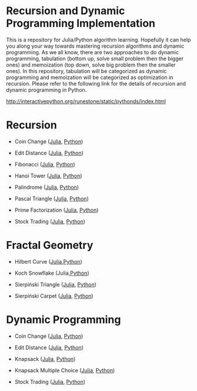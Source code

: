 # Recursion and Dynamic Programming Implementation

This is a repository for Julia/Python algorithm learning. Hopefully it can help you along your way towards mastering recursion algorithms and dynamic programming. As we all know, there are two approaches to do dynamic programming, tabulation (bottom up, solve small problem then the bigger ones) and memoization (top down, solve big problem then the smaller ones). In this repository, tabulation will be categorized as dynamic programming and memoization will be categorized as optimization in recursion. Please refer to the following link for the details of recursion and dynamic programming in Python.

http://interactivepython.org/runestone/static/pythonds/index.html

# Recursion

* Coin Change (<a href=https://github.com/je-suis-tm/recursion-and-dynamic-programming/blob/master/coin%20change%20recursion.jl>Julia</a>, <a href=https://github.com/je-suis-tm/recursion-and-dynamic-programming/blob/master/coin%20change%20recursion.py>Python</a>)

* Edit Distance (<a href=https://github.com/je-suis-tm/recursion-and-dynamic-programming/blob/master/edit%20distance%20recursion.jl>Julia</a>, <a href=https://github.com/je-suis-tm/recursion-and-dynamic-programming/blob/master/edit%20distance%20recursion.py>Python</a>)

* Fibonacci (<a href=https://github.com/je-suis-tm/recursion-and-dynamic-programming/blob/master/fibonacci%20with%20memoization.jl>Julia</a>, <a href=https://github.com/je-suis-tm/recursion-and-dynamic-programming/blob/master/fibonacci%20with%20memoization.py>Python</a>)

* Hanoi Tower (<a href=https://github.com/je-suis-tm/recursion-and-dynamic-programming/blob/master/hanoi%20tower.jl>Julia</a>, <a href=https://github.com/je-suis-tm/recursion-and-dynamic-programming/blob/master/hanoi%20tower.py>Python</a>)

* Palindrome (<a href=https://github.com/je-suis-tm/recursion-and-dynamic-programming/blob/master/palindrome%20checker%204%20methods.jl>Julia</a>, <a href=https://github.com/je-suis-tm/recursion-and-dynamic-programming/blob/master/palindrome%20checker%204%20methods.py>Python</a>)

* Pascal Triangle (<a href=https://github.com/je-suis-tm/recursion-and-dynamic-programming/blob/master/pascal%20triangle%20with%20memoization.jl>Julia</a>, <a href=https://github.com/je-suis-tm/recursion-and-dynamic-programming/blob/master/pascal%20triangle%20with%20memoization.py>Python</a>)

* Prime Factorization (<a href=https://github.com/je-suis-tm/recursion-and-dynamic-programming/blob/master/factorization.jl>Julia</a>, <a href=https://github.com/je-suis-tm/recursion-and-dynamic-programming/blob/master/factorization.py>Python</a>)

* Stock Trading (<a href=https://github.com/je-suis-tm/recursion-and-dynamic-programming/blob/master/stock%20trading%20recursion.jl>Julia</a>, <a href=https://github.com/je-suis-tm/recursion-and-dynamic-programming/blob/master/stock%20trading%20recursion.py>Python</a>)

# Fractal Geometry

* Hilbert Curve (<a href=https://github.com/je-suis-tm/recursion-and-dynamic-programming/blob/master/hilbert%20curve.jl>Julia</a>,<a href=https://github.com/je-suis-tm/recursion-and-dynamic-programming/blob/master/hilbert%20curve.py>Python</a>)

* Koch Snowflake (Julia,<a href=https://github.com/je-suis-tm/recursion-and-dynamic-programming/blob/master/koch%20snowflake.py>Python</a>)

* Sierpiński Triangle (<a href=https://github.com/je-suis-tm/recursion-and-dynamic-programming/blob/master/sierpi%C5%84ski%20triangle.jl>Julia</a>, <a href=https://github.com/je-suis-tm/recursion-and-dynamic-programming/blob/master/sierpi%C5%84ski%20triangle.py>Python</a>)

* Sierpiński Carpet (<a href=https://github.com/je-suis-tm/recursion-and-dynamic-programming/blob/master/sierpi%C5%84ski%20carpet.jl>Julia</a>, <a href=https://github.com/je-suis-tm/recursion-and-dynamic-programming/blob/master/sierpi%C5%84ski%20carpet.py>Python</a>)


# Dynamic Programming

* Coin Change (<a href=https://github.com/je-suis-tm/recursion-and-dynamic-programming/blob/master/coin%20change%20dynamic%20programming.jl>Julia</a>, <a href=https://github.com/je-suis-tm/recursion-and-dynamic-programming/blob/master/coin%20change%20dynamic%20programming.py>Python</a>)

* Edit Distance (<a href=https://github.com/je-suis-tm/recursion-and-dynamic-programming/blob/master/edit%20distance%20dynamic%20programming.jl>Julia</a>, <a href=https://github.com/je-suis-tm/recursion-and-dynamic-programming/blob/master/edit%20distance%20dynamic%20programming.py>Python</a>)

* Knapsack (<a href=https://github.com/je-suis-tm/recursion-and-dynamic-programming/blob/master/knapsack.jl>Julia</a>, <a href=https://github.com/je-suis-tm/recursion-and-dynamic-programming/blob/master/knapsack.py>Python</a>)

* Knapsack Multiple Choice (<a href=https://github.com/je-suis-tm/recursion-and-dynamic-programming/blob/master/knapsack%20multiple%20choice.jl>Julia</a>, <a href=https://github.com/je-suis-tm/recursion-and-dynamic-programming/blob/master/knapsack%20multiple%20choice.py>Python</a>)

* Stock Trading (<a href=https://github.com/je-suis-tm/recursion-and-dynamic-programming/blob/master/stock%20trading%20dynamic%20programming.jl>Julia</a>, <a href=https://github.com/je-suis-tm/recursion-and-dynamic-programming/blob/master/stock%20trading%20dynamic%20programming.py>Python</a>)


